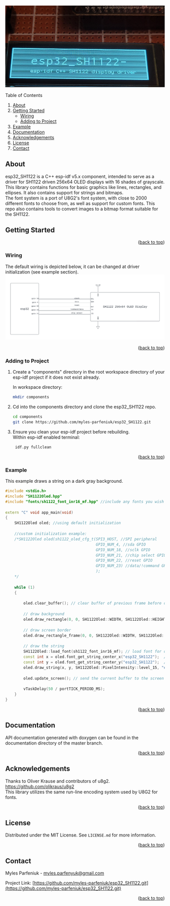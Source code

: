 <a name="readme-top"></a>
![image](esp32_SH1122_banner.png)
<summary>Table of Contents</summary>
<ol>
<li>
    <a href="#about">About</a>
</li>
<li>
    <a href="#getting-started">Getting Started</a>
    <ul>
    <li><a href="#wiring">Wiring</a></li>
    <li><a href="#adding-to-project">Adding to Project</a></li>
    </ul>
</li>
<li><a href="#example">Example</a></li>
<li><a href="#documentation">Documentation</a></li>
<li><a href="#acknowledgements">Acknowledgements</a></li>  <!-- Added this line -->
<li><a href="#license">License</a></li>
<li><a href="#contact">Contact</a></li>
</ol>

## About

esp32_SH1122 is a C++ esp-idf v5.x component, intended to serve as a driver for SH1122 driven 256x64 OLED displays with 16 shades of grayscale.  
This library contains functions for basic graphics like lines, rectangles, and ellipses. It also contains support
for strings and bitmaps.  
The font system is a port of U8G2's font system, with close to 2000 different fonts to choose from, as well as support for custom fonts. This repo also contains tools to convert images to a bitmap format suitable for the SH1122.

## Getting Started
<p align="right">(<a href="#readme-top">back to top</a>)</p>

### Wiring
The default wiring is depicted below, it can be changed at driver initialization (see example section).
![image](esp32_SH1122_wiring.png)
<p align="right">(<a href="#readme-top">back to top</a>)</p>

### Adding to Project
1. Create a "components" directory in the root workspace directory of your esp-idf project if it does not exist already.  

   In workspace directory:     
   ```sh
   mkdir components
   ```


2. Cd into the components directory and clone the esp32_SH1122 repo.

   ```sh
   cd components
   git clone https://github.com/myles-parfeniuk/esp32_SH1122.git
   ```

3. Ensure you clean your esp-idf project before rebuilding.  
   Within esp-idf enabled terminal:
   ```sh
    idf.py fullclean
   ```
<p align="right">(<a href="#readme-top">back to top</a>)</p>

### Example
This example draws a string on a dark gray background.
```cpp  
#include <stdio.h>
#include "SH1122Oled.hpp"
#include "fonts/sh1122_font_inr16_mf.hpp" //include any fonts you wish to use

extern "C" void app_main(void)
{
    SH1122Oled oled; //using default initialization

    //custom initialization example:
    /*SH1122Oled oled(sh1122_oled_cfg_t(SPI3_HOST, //SPI peripheral
                                        GPIO_NUM_4, //sda GPIO
                                        GPIO_NUM_18, //sclk GPIO
                                        GPIO_NUM_21, //chip select GPIO
                                        GPIO_NUM_22, //reset GPIO
                                        GPIO_NUM_23) //data/!command GPIO
                                        );
    */

    while (1)
    {

        oled.clear_buffer(); // clear buffer of previous frame before drawing

        // draw background
        oled.draw_rectangle(0, 0, SH1122Oled::WIDTH, SH1122Oled::HEIGHT, SH1122Oled::PixelIntensity::level_1);

        // draw screen border
        oled.draw_rectangle_frame(0, 0, SH1122Oled::WIDTH, SH1122Oled::HEIGHT, 2, SH1122Oled::PixelIntensity::level_10);

        // draw the string
        SH1122Oled::load_font(sh1122_font_inr16_mf); // load font for drawing string
        const int x = oled.font_get_string_center_x("esp32_SH1122");  // find the string x position for horizontal centering
        const int y = oled.font_get_string_center_y("esp32_SH1122");  // find the string y position for vertical centering
        oled.draw_string(x, y, SH1122Oled::PixelIntensity::level_15, "esp32_SH1122"); 

        oled.update_screen(); // send the current buffer to the screen

        vTaskDelay(50 / portTICK_PERIOD_MS);
    }
}
```
<p align="right">(<a href="#readme-top">back to top</a>)</p>

## Documentation
API documentation generated with doxygen can be found in the documentation directory of the master branch.  
<p align="right">(<a href="#readme-top">back to top</a>)</p>


## Acknowledgements
Thanks to Oliver Krause and contributors of u8g2.  
https://github.com/olikraus/u8g2  
This library utilizes the same run-line encoding system used by U8G2 for fonts.  
<p align="right">(<a href="#readme-top">back to top</a>)</p>

## License

Distributed under the MIT License. See `LICENSE.md` for more information.
<p align="right">(<a href="#readme-top">back to top</a>)</p>

## Contact

Myles Parfeniuk - myles.parfenyuk@gmail.com

Project Link: [https://github.com/myles-parfeniuk/esp32_SH1122.git](https://github.com/myles-parfeniuk/esp32_SH1122.git)
<p align="right">(<a href="#readme-top">back to top</a>)</p>